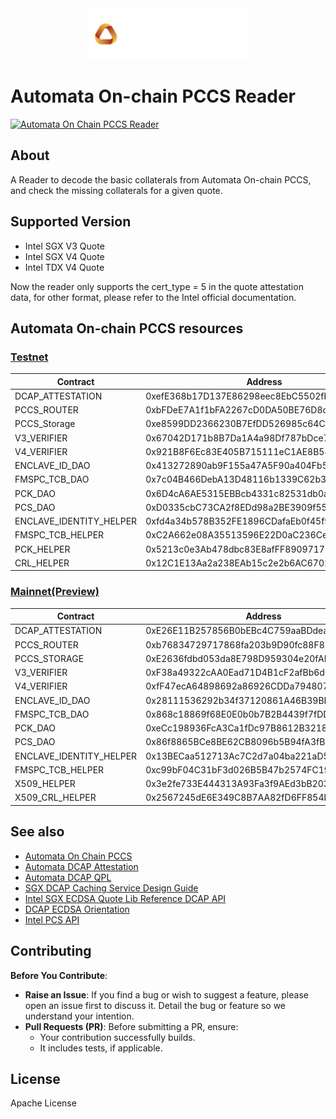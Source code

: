 <div align="center">
  <picture>
    <source media="(prefers-color-scheme: dark)" srcset="https://raw.githubusercontent.com/automata-network/automata-brand-kit/main/PNG/ATA_White%20Text%20with%20Color%20Logo.png">
    <source media="(prefers-color-scheme: light)" srcset="https://raw.githubusercontent.com/automata-network/automata-brand-kit/main/PNG/ATA_Black%20Text%20with%20Color%20Logo.png">
    <img src="https://raw.githubusercontent.com/automata-network/automata-brand-kit/main/PNG/ATA_White%20Text%20with%20Color%20Logo.png" width="50%">
  </picture>
</div>

# Automata On-chain PCCS Reader
[![Automata On Chain PCCS Reader](https://img.shields.io/badge/Power%20By-Automata-orange.svg)](https://github.com/automata-network)

## About

A Reader to decode the basic collaterals from Automata On-chain PCCS, and check the missing collaterals for a given quote.

## Supported Version
* Intel SGX V3 Quote
* Intel SGX V4 Quote
* Intel TDX V4 Quote

Now the reader only supports the cert_type = 5 in the quote attestation data, for other format, please refer to the Intel official documentation.

## **Automata On-chain PCCS resources**

### [Testnet](https://docs.ata.network/protocol/testnet)
| Contract | Address |
| --- | --- |
| DCAP_ATTESTATION | 0xefE368b17D137E86298eec8EbC5502fb56d27832 |
| PCCS_ROUTER |0xbFDeE7A1f1bFA2267cD0DA50BE76D8c4a3864543 |
| PCCS_Storage | 0xe8599DD2366230B7EfDD526985c64C7325b27569 |
| V3_VERIFIER | 0x67042D171b8B7Da1A4a98Df787bDce79190DAc3c |
| V4_VERIFIER | 0x921B8F6Ec83E405B715111eC1AE8B54A3ea063EB |
| ENCLAVE_ID_DAO | 0x413272890ab9F155a47A5F90a404Fb51aa259087 |
| FMSPC_TCB_DAO | 0x7c04B466DebA13D48116b1339C62b35B9805E5A0 |
| PCK_DAO | 0x6D4cA6AE5315EBBcb4331c82531db0ad8853Eb31 |
| PCS_DAO | 0xD0335cbC73CA2f8EDd98a2BE3909f55642F414D7 |
| ENCLAVE_IDENTITY_HELPER | 0xfd4a34b578B352FE1896CDafaEb0f45f993352Bf |
| FMSPC_TCB_HELPER | 0xC2A662e08A35513596E22D0aC236Ce72e59125EE |
| PCK_HELPER | 0x5213c0e3Ab478dbc83E8afFF8909717332E4f8E1 |
| CRL_HELPER | 0x12C1E13Aa2a238EAb15c2e2b6AC670266bc3C814 |

### [Mainnet(Preview)](https://docs.ata.network/protocol/mainnet-preview)

| Contract | Address |
| --- | --- |
| DCAP_ATTESTATION | 0xE26E11B257856B0bEBc4C759aaBDdea72B64351F |
| PCCS_ROUTER | 0xb76834729717868fa203b9D90fc88F859A4E594D |
| PCCS_STORAGE | 0xE2636fdbd053da8E798D959304e20fADa934E8c0 |
| V3_VERIFIER | 0xF38a49322cAA0Ead71D4B1cF2afBb6d02BE5FC96 |
| V4_VERIFIER | 0xfF47ecA64898692a86926CDDa794807be3f6567D |
| ENCLAVE_ID_DAO | 0x28111536292b34f37120861A46B39BF39187d73a |
| FMSPC_TCB_DAO | 0x868c18869f68E0E0b0b7B2B4439f7fDDd0421e6b |
| PCK_DAO | 0xeCc198936FcA3Ca1fDc97B8612B32185908917B0 |
| PCS_DAO | 0x86f8865BCe8BE62CB8096b5B94fA3fB3a6ED330c |
| ENCLAVE_IDENTITY_HELPER | 0x13BECaa512713Ac7C2d7a04ba221aD5E02D43DFE |
| FMSPC_TCB_HELPER | 0xc99bF04C31bF3d026B5B47b2574FC19C1459B732 |
| X509_HELPER | 0x3e2fe733E444313A93Fa3f9AEd3bB203048dDE70 |
| X509_CRL_HELPER | 0x2567245dE6E349C8B7AA82fD6FF854b844A0aEF9 |

## See also

* [Automata On Chain PCCS](https://github.com/automata-network/automata-on-chain-pccs)
* [Automata DCAP Attestation](https://github.com/automata-network/automata-dcap-attestation)
* [Automata DCAP QPL](https://github.com/automata-network/automata-dcap-qpl)
* [SGX DCAP Caching Service Design Guide](https://download.01.org/intel-sgx/sgx-dcap/1.20/linux/docs/SGX_DCAP_Caching_Service_Design_Guide.pdf)
* [Intel SGX ECDSA Quote Lib Reference DCAP API](https://download.01.org/intel-sgx/sgx-dcap/1.20/linux/docs/Intel_SGX_ECDSA_QuoteLibReference_DCAP_API.pdf)
* [DCAP ECDSA Orientation](https://download.01.org/intel-sgx/sgx-dcap/1.20/linux/docs/DCAP_ECDSA_Orientation.pdf)
* [Intel PCS API](https://api.portal.trustedservices.intel.com/content/documentation.html)

## Contributing

**Before You Contribute**:
* **Raise an Issue**: If you find a bug or wish to suggest a feature, please open an issue first to discuss it. Detail the bug or feature so we understand your intention.  
* **Pull Requests (PR)**: Before submitting a PR, ensure:  
    * Your contribution successfully builds.
    * It includes tests, if applicable.

## License

Apache License
